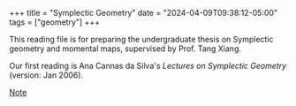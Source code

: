 +++
title = "Symplectic Geometry"
date = "2024-04-09T09:38:12-05:00"
tags = ["geometry"]
+++

This reading file is for preparing the undergraduate thesis on Symplectic geometry and momental maps, supervised by Prof. Tang Xiang.

Our first reading is Ana Cannas da Silva's *Lectures on Symplectic Geometry* (version: Jan 2006).

[Note](pdfs/Symplectic.pdf)